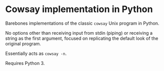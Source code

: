 # Cowsay implementation in Python

Barebones implementations of the classic `cowsay` Unix program in Python.

No options other than receiving input from stdin (piping) or receiving a string
as the first argument, focused on replicating the default look of the original
program.

Essentially acts as `cowsay -n`.

Requires Python 3.
